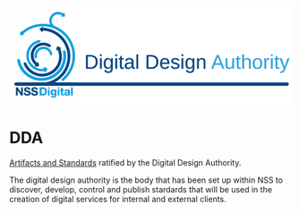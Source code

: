 <img src="/images/DDAIdent.svg">

# DDA
[Artifacts and Standards](/Standards.md) ratified by the Digital Design Authority.

The digital design authority is the body that has been set up within NSS to discover, develop, control and publish stardards that will be used in the creation of digital services for internal and external clients.
